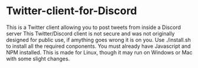 # Twitter-client-for-Discord
This is a Twitter client allowing you to post tweets from inside a Discord server
This Twitter/Discord client is not secure and was not originally designed for public use, if amything goes wrong it is on you.
Use ./install.sh to install all the required conponents. You must already have Javascript and NPM installed. This is made for Linux, though it may run on Windows or Mac with some slight changes.
